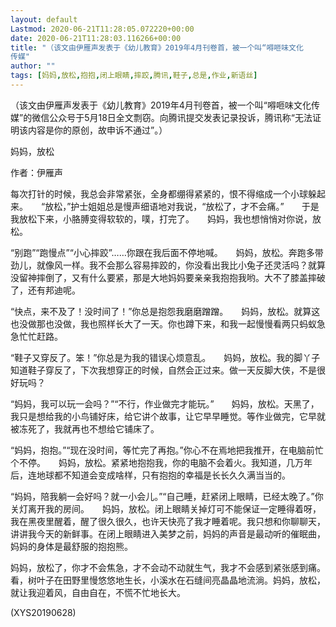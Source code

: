 ```yaml
---
layout: default
Lastmod: 2020-06-21T11:28:05.072220+00:00
date: 2020-06-21T11:28:03.116266+00:00
title: "（该文由伊雁声发表于《幼儿教育》2019年4月刊卷首，被一个叫“嘚咂味文化
传媒"
author: ""
tags: [妈妈,放松,抱抱,闭上眼睛,摔跤,腾讯,鞋子,总是,作业,新语丝]
---
```


（该文由伊雁声发表于《幼儿教育》2019年4月刊卷首，被一个叫“嘚咂味文化传媒”的微信公众号于5月18日全文剽窃。向腾讯提交发表记录投诉，腾讯称“无法证明该内容是你的原创，故申诉不通过”。）

妈妈，放松

作者：伊雁声

每次打针的时候，我总会非常紧张，全身都绷得紧紧的，恨不得缩成一个小球躲起来。　　“放松，”护士姐姐总是慢声细语地对我说，“放松了，才不会痛。”　　于是我放松下来，小胳膊变得软软的，噗，打完了。　　妈妈，我也想悄悄对你说，放松。

“别跑”“跑慢点”“小心摔跤”……你跟在我后面不停地喊。　　妈妈，放松。奔跑多带劲儿，就像风一样。我不会那么容易摔跤的，你没看出我比小兔子还灵活吗？就算没留神摔倒了，又有什么要紧，那是大地妈妈要亲亲我抱抱我哟。大不了膝盖摔破了，还有邦迪呢。

“快点，来不及了！没时间了！”你总是抱怨我磨磨蹭蹭。　　妈妈，放松。就算这也没做那也没做，我也照样长大了一天。你也蹲下来，和我一起慢慢看两只蚂蚁急急忙忙赶路。

“鞋子又穿反了。笨！”你总是为我的错误心烦意乱。　　妈妈，放松。我的脚丫子知道鞋子穿反了，下次我想穿正的时候，自然会正过来。做一天反脚大侠，不是很好玩吗？

“妈妈，我可以玩一会吗？”“不行，作业做完才能玩。”　　妈妈，放松。天黑了，我只是想给我的小鸟铺好床，给它讲个故事，让它早早睡觉。等作业做完，它早就被冻死了，我就再也不想给它铺床了。

“妈妈，抱抱。”“现在没时间，等忙完了再抱。”你心不在焉地把我推开，在电脑前忙个不停。　　妈妈，放松。紧紧地抱抱我，你的电脑不会着火。我知道，几万年后，连地球都不知道会变成啥样，只有抱抱的幸福是长长久久满当当的。

“妈妈，陪我躺一会好吗？就一小会儿。”“自己睡，赶紧闭上眼睛，已经太晚了。”你关灯离开我的房间。　　妈妈，放松。闭上眼睛关掉灯可不能保证一定睡得着呀，我在黑夜里醒着，醒了很久很久，也许天快亮了我才睡着呢。我只想和你聊聊天，讲讲我今天的新鲜事。在闭上眼睛进入美梦之前，妈妈的声音是最动听的催眠曲，妈妈的身体是最舒服的抱抱熊。

妈妈，放松了，你才不会焦急，才不会动不动就生气，我才不会感到紧张感到痛。　　看，树叶子在田野里慢悠悠地生长，小溪水在石缝间亮晶晶地流淌。妈妈，放松，就让我迎着风，自由自在，不慌不忙地长大。

(XYS20190628)


